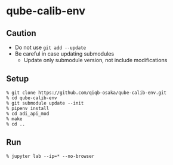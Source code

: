 # qube-calib-env

## Caution

- Do not use `git add --update`
- Be careful in case updating submodules
  - Update only submodule version, not include modifications

## Setup

```
% git clone https://github.com/qiqb-osaka/qube-calib-env.git
% cd qube-calib-env
% git submodule update --init
% pipenv install
% cd adi_api_mod
% make
% cd ..
```

## Run

```
% jupyter lab --ip=* --no-browser
```
